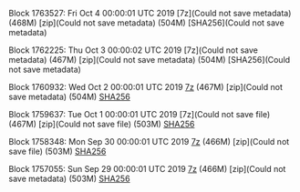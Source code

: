 Block 1763527: Fri Oct  4 00:00:01 UTC 2019 [7z](Could not save metadata) (468M) [zip](Could not save metadata) (504M) [SHA256](Could not save metadata)

Block 1762225: Thu Oct  3 00:00:02 UTC 2019 [7z](Could not save metadata) (467M) [zip](Could not save metadata) (504M) [SHA256](Could not save metadata)

Block 1760932: Wed Oct  2 00:00:01 UTC 2019 [7z]() (467M) [zip](Could not save metadata) (504M) [SHA256](https://transfer.sh/JwDyb/sha256.txt)

Block 1759637: Tue Oct  1 00:00:01 UTC 2019 [7z](Could not save file) (467M) [zip](Could not save file) (503M) [SHA256](https://transfer.sh/bd909/sha256.txt)

Block 1758348: Mon Sep 30 00:00:01 UTC 2019 [7z]() (466M) [zip](Could not save file) (503M) [SHA256]()

Block 1757055: Sun Sep 29 00:00:01 UTC 2019 [7z]() (466M) [zip](Could not save metadata) (503M) [SHA256](https://transfer.sh/9DZCC/sha256.txt)
